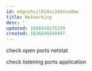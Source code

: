 ```yaml
---
id: m4gny5sjl914vc24dvnz4bw
title: Networking
desc: ''
updated: 1636918275239
created: 1636846848497
---
```


check open ports
  netstat

check listening ports application
